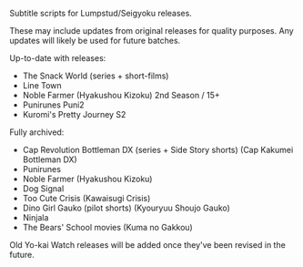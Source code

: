 Subtitle scripts for Lumpstud/Seigyoku releases.

These may include updates from original releases for quality purposes. Any updates will likely be used for future batches.

Up-to-date with releases:
- The Snack World (series + short-films)
- Line Town
- Noble Farmer (Hyakushou Kizoku) 2nd Season / 15+
- Punirunes Puni2
- Kuromi's Pretty Journey S2

Fully archived:
- Cap Revolution Bottleman DX (series + Side Story shorts) (Cap Kakumei Bottleman DX)
- Punirunes
- Noble Farmer (Hyakushou Kizoku)
- Dog Signal
- Too Cute Crisis (Kawaisugi Crisis)
- Dino Girl Gauko (pilot shorts) (Kyouryuu Shoujo Gauko)
- Ninjala
- The Bears' School movies (Kuma no Gakkou)

Old Yo-kai Watch releases will be added once they've been revised in the future.
